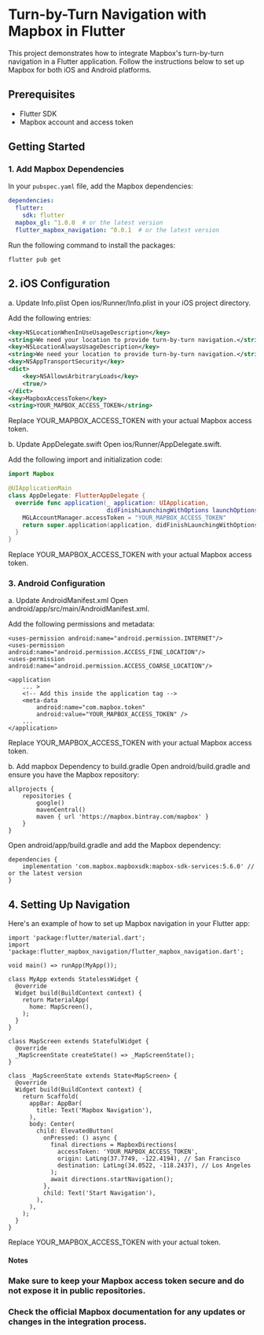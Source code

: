 # Turn-by-Turn Navigation with Mapbox in Flutter

This project demonstrates how to integrate Mapbox's turn-by-turn navigation in a Flutter application. Follow the instructions below to set up Mapbox for both iOS and Android platforms.

## Prerequisites

- Flutter SDK
- Mapbox account and access token

## Getting Started

### 1. Add Mapbox Dependencies

In your `pubspec.yaml` file, add the Mapbox dependencies:

```yaml
dependencies:
  flutter:
    sdk: flutter
  mapbox_gl: ^1.0.0  # or the latest version
  flutter_mapbox_navigation: ^0.0.1  # or the latest version
```
Run the following command to install the packages:

```
flutter pub get
```
## 2. iOS Configuration
 a. Update Info.plist
Open ios/Runner/Info.plist in your iOS project directory.

Add the following entries:

```xml
<key>NSLocationWhenInUseUsageDescription</key>
<string>We need your location to provide turn-by-turn navigation.</string>
<key>NSLocationAlwaysUsageDescription</key>
<string>We need your location to provide turn-by-turn navigation.</string>
<key>NSAppTransportSecurity</key>
<dict>
    <key>NSAllowsArbitraryLoads</key>
    <true/>
</dict>
<key>MapboxAccessToken</key>
<string>YOUR_MAPBOX_ACCESS_TOKEN</string>
```
Replace YOUR_MAPBOX_ACCESS_TOKEN with your actual Mapbox access token.

b. Update AppDelegate.swift
Open ios/Runner/AppDelegate.swift.

Add the following import and initialization code:
```swift
import Mapbox

@UIApplicationMain
class AppDelegate: FlutterAppDelegate {
  override func application(_ application: UIApplication,
                            didFinishLaunchingWithOptions launchOptions: [UIApplication.LaunchOptionsKey: Any]?) -> Bool {
    MGLAccountManager.accessToken = "YOUR_MAPBOX_ACCESS_TOKEN"
    return super.application(application, didFinishLaunchingWithOptions: launchOptions)
  }
}
```
Replace YOUR_MAPBOX_ACCESS_TOKEN with your actual Mapbox access token.

### 3. Android Configuration
a. Update AndroidManifest.xml
Open android/app/src/main/AndroidManifest.xml.

Add the following permissions and metadata:
```
<uses-permission android:name="android.permission.INTERNET"/>
<uses-permission android:name="android.permission.ACCESS_FINE_LOCATION"/>
<uses-permission android:name="android.permission.ACCESS_COARSE_LOCATION"/>

<application
    ... >
    <!-- Add this inside the application tag -->
    <meta-data
        android:name="com.mapbox.token"
        android:value="YOUR_MAPBOX_ACCESS_TOKEN" />
    ...
</application>
```
Replace YOUR_MAPBOX_ACCESS_TOKEN with your actual Mapbox access token.

b. Add mapbox Dependency to build.gradle
Open android/build.gradle and ensure you have the Mapbox repository:
```
allprojects {
    repositories {
        google()
        mavenCentral()
        maven { url 'https://mapbox.bintray.com/mapbox' }
    }
}
```
Open android/app/build.gradle and add the Mapbox dependency:
```
dependencies {
    implementation 'com.mapbox.mapboxsdk:mapbox-sdk-services:5.6.0' // or the latest version
}
```
## 4. Setting Up Navigation
Here's an example of how to set up Mapbox navigation in your Flutter app:
```
import 'package:flutter/material.dart';
import 'package:flutter_mapbox_navigation/flutter_mapbox_navigation.dart';

void main() => runApp(MyApp());

class MyApp extends StatelessWidget {
  @override
  Widget build(BuildContext context) {
    return MaterialApp(
      home: MapScreen(),
    );
  }
}

class MapScreen extends StatefulWidget {
  @override
  _MapScreenState createState() => _MapScreenState();
}

class _MapScreenState extends State<MapScreen> {
  @override
  Widget build(BuildContext context) {
    return Scaffold(
      appBar: AppBar(
        title: Text('Mapbox Navigation'),
      ),
      body: Center(
        child: ElevatedButton(
          onPressed: () async {
            final directions = MapboxDirections(
              accessToken: 'YOUR_MAPBOX_ACCESS_TOKEN',
              origin: LatLng(37.7749, -122.4194), // San Francisco
              destination: LatLng(34.0522, -118.2437), // Los Angeles
            );
            await directions.startNavigation();
          },
          child: Text('Start Navigation'),
        ),
      ),
    );
  }
}
```
Replace YOUR_MAPBOX_ACCESS_TOKEN with your actual token.

#### Notes
### Make sure to keep your Mapbox access token secure and do not expose it in public repositories.
### Check the official Mapbox documentation for any updates or changes in the integration process.

